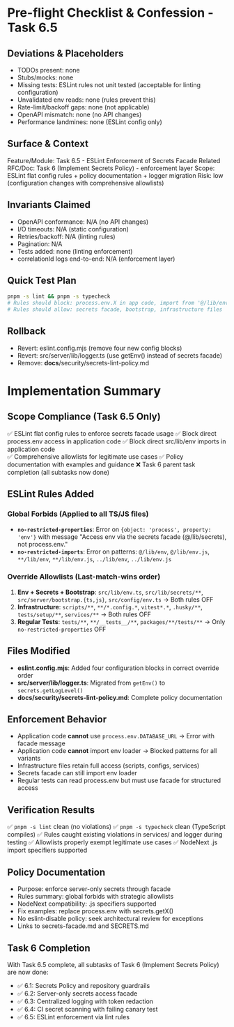 # Pre-flight Checklist & Confession - Task 6.5

## Deviations & Placeholders
- TODOs present: none
- Stubs/mocks: none
- Missing tests: ESLint rules not unit tested (acceptable for linting configuration)
- Unvalidated env reads: none (rules prevent this)
- Rate-limit/backoff gaps: none (not applicable)
- OpenAPI mismatch: none (no API changes)
- Performance landmines: none (ESLint config only)

## Surface & Context
Feature/Module: Task 6.5 - ESLint Enforcement of Secrets Facade
Related RFC/Doc: Task 6 (Implement Secrets Policy) - enforcement layer
Scope: ESLint flat config rules + policy documentation + logger migration
Risk: low (configuration changes with comprehensive allowlists)

## Invariants Claimed
- OpenAPI conformance: N/A (no API changes)
- I/O timeouts: N/A (static configuration)
- Retries/backoff: N/A (linting rules)
- Pagination: N/A
- Tests added: none (linting enforcement)
- correlationId logs end-to-end: N/A (enforcement layer)

## Quick Test Plan
```bash
pnpm -s lint && pnpm -s typecheck
# Rules should block: process.env.X in app code, import from '@/lib/env' in app code
# Rules should allow: secrets facade, bootstrap, infrastructure files
```

## Rollback
- Revert: eslint.config.mjs (remove four new config blocks)
- Revert: src/server/lib/logger.ts (use getEnv() instead of secrets facade)
- Remove: __docs__/security/secrets-lint-policy.md

# Implementation Summary

## Scope Compliance (Task 6.5 Only)
✅ ESLint flat config rules to enforce secrets facade usage
✅ Block direct process.env access in application code
✅ Block direct src/lib/env imports in application code  
✅ Comprehensive allowlists for legitimate use cases
✅ Policy documentation with examples and guidance
❌ Task 6 parent task completion (all subtasks now done)

## ESLint Rules Added

### Global Forbids (Applied to all TS/JS files)
- **`no-restricted-properties`**: Error on `{object: 'process', property: 'env'}` with message "Access env via the secrets facade (@/lib/secrets), not process.env."
- **`no-restricted-imports`**: Error on patterns: `@/lib/env`, `@/lib/env.js`, `**/lib/env`, `**/lib/env.js`, `../lib/env`, `../lib/env.js`

### Override Allowlists (Last-match-wins order)
1. **Env + Secrets + Bootstrap**: `src/lib/env.ts`, `src/lib/secrets/**`, `src/server/bootstrap.{ts,js}`, `src/config/env.ts` → Both rules OFF
2. **Infrastructure**: `scripts/**`, `**/*.config.*`, `vitest*.*`, `.husky/**`, `tests/setup/**`, `services/**` → Both rules OFF  
3. **Regular Tests**: `tests/**`, `**/__tests__/**`, `packages/**/tests/**` → Only `no-restricted-properties` OFF

## Files Modified
- **eslint.config.mjs**: Added four configuration blocks in correct override order
- **src/server/lib/logger.ts**: Migrated from `getEnv()` to `secrets.getLogLevel()`
- **__docs__/security/secrets-lint-policy.md**: Complete policy documentation

## Enforcement Behavior
- Application code **cannot** use `process.env.DATABASE_URL` → Error with facade message
- Application code **cannot** import env loader → Blocked patterns for all variants
- Infrastructure files retain full access (scripts, configs, services)
- Secrets facade can still import env loader
- Regular tests can read process.env but must use facade for structured access

## Verification Results
✅ `pnpm -s lint` clean (no violations)
✅ `pnpm -s typecheck` clean (TypeScript compiles)
✅ Rules caught existing violations in services/ and logger during testing
✅ Allowlists properly exempt legitimate use cases
✅ NodeNext .js import specifiers supported

## Policy Documentation
- Purpose: enforce server-only secrets through facade
- Rules summary: global forbids with strategic allowlists
- NodeNext compatibility: .js specifiers supported
- Fix examples: replace process.env with secrets.getX()
- No eslint-disable policy: seek architectural review for exceptions
- Links to secrets-facade.md and SECRETS.md

## Task 6 Completion
With Task 6.5 complete, all subtasks of Task 6 (Implement Secrets Policy) are now done:
- ✅ 6.1: Secrets Policy and repository guardrails  
- ✅ 6.2: Server-only secrets access facade
- ✅ 6.3: Centralized logging with token redaction
- ✅ 6.4: CI secret scanning with failing canary test
- ✅ 6.5: ESLint enforcement via lint rules